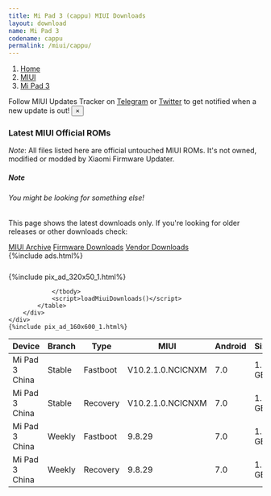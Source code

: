 ```yaml
---
title: Mi Pad 3 (cappu) MIUI Downloads
layout: download
name: Mi Pad 3
codename: cappu
permalink: /miui/cappu/
---
```

<nav aria-label="breadcrumb">
    <ol class="breadcrumb">
        <li class="breadcrumb-item"><a href="/">Home</a></li>
        <li class="breadcrumb-item"><a href="/miui/">MIUI</a></li>
        <li class="breadcrumb-item active" aria-current="page"><a href="/miui/cappu/">Mi Pad 3</a></li>
    </ol>
</nav>
<div class="alert alert-primary alert-dismissible fade show" role="alert">
    Follow MIUI Updates Tracker on <a href="https://t.me/MIUIUpdatesTracker" class="alert-link">Telegram</a>
     or <a href="https://twitter.com/MiFwUpdater" class="alert-link">Twitter</a> to get notified when a new update is out!
    <button type="button" class="close" data-dismiss="alert" aria-label="Close">
        <span aria-hidden="true">&times;</span>
    </button>
</div>

### Latest MIUI Official ROMs
*Note*: All files listed here are official untouched MIUI ROMs. It's not owned, modified or modded by Xiaomi Firmware Updater.
<div class="card">
  <div class="card-body">
    <h5 class="card-title">Note</h5>
    <h6 class="card-subtitle mb-2 text-muted">You might be looking for something else!</h6>
    <p class="card-text">This page shows the latest downloads only.
     If you're looking for older releases or other downloads check:</p>
    <a href="/archive/miui/cappu/" class="card-link">MIUI Archive</a>
    <a href="/firmware/cappu/" class="card-link">Firmware Downloads</a>
    <a href="/vendor/cappu/" class="card-link">Vendor Downloads</a>
  </div>
</div>
{%include ads.html%}
<div class="row justify-content-center">
    <div class="col-10">
        <div class="table-responsive-md" style="margin-top: 25px;">
            {%include pix_ad_320x50_1.html%}
            <table id="miui" class="display dt-responsive nowrap compact table table-striped table-hover table-sm">
                <thead class="thead-dark">
                    <tr>
                        <th data-ref="device">Device</th>
                        <th data-ref="branch">Branch</th>
                        <th data-ref="type">Type</th>
                        <th data-ref="miui">MIUI</th>
                        <th data-ref="android">Android</th>
                        <th data-ref="size">Size</th>
                        <th data-ref="size">Date</th>
                        <th data-ref="link">Link</th>
                    </tr>
                </thead>
                <tbody>
                <tr><td>Mi Pad 3 China</td><td>Stable</td><td>Fastboot</td><td>V10.2.1.0.NCICNXM</td><td>7.0</td><td>1.2 GB</td><td>2019-01-14</td><td><a href="/miui/cappu/stable/V10.2.1.0.NCICNXM/">Download</a></td></tr>
<tr><td>Mi Pad 3 China</td><td>Stable</td><td>Recovery</td><td>V10.2.1.0.NCICNXM</td><td>7.0</td><td>1.2 GB</td><td>2019-01-14</td><td><a href="/miui/cappu/stable/V10.2.1.0.NCICNXM/">Download</a></td></tr>
<tr><td>Mi Pad 3 China</td><td>Weekly</td><td>Fastboot</td><td>9.8.29</td><td>7.0</td><td>1.2 GB</td><td>2019-08-29</td><td><a href="/miui/cappu/weekly/9.8.29/">Download</a></td></tr>
<tr><td>Mi Pad 3 China</td><td>Weekly</td><td>Recovery</td><td>9.8.29</td><td>7.0</td><td>1.2 GB</td><td>2019-08-30</td><td><a href="/miui/cappu/weekly/9.8.29/">Download</a></td></tr>

                </tbody>
                <script>loadMiuiDownloads()</script>
            </table>
        </div>
    </div>
    {%include pix_ad_160x600_1.html%}
</div>
